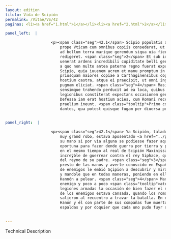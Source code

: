 ```yaml
---
layout: edition
titulo: Vida de Scipión
permalink: /Vitae/VS/42
paginas: <li><a href="1.html">1</a></li><li><a href="2.html">2</a></li><li><a href="3.html">3</a></li><li><a href="4.html">4</a></li><li><a href="5.html">5</a></li><li><a href="6.html">6</a></li><li><a href="7.html">7</a></li><li><a href="8.html">8</a></li><li><a href="9.html">9</a></li><li><a href="10.html">10</a></li><li><a href="11.html">11</a></li><li><a href="12.html">12</a></li><li><a href="13.html">13</a></li><li><a href="14.html">14</a></li><li><a href="15.html">15</a></li><li><a href="16.html">16</a></li><li><a href="17.html">17</a></li><li><a href="18.html">18</a></li><li><a href="19.html">19</a></li><li><a href="20.html">20</a></li><li><a href="21.html">21</a></li><li><a href="22.html">22</a></li><li><a href="23.html">23</a></li><li><a href="24.html">24</a></li><li><a href="25.html">25</a></li><li><a href="26.html">26</a></li><li><a href="27.html">27</a></li><li><a href="28.html">28</a></li><li><a href="29.html">29</a></li><li><a href="30.html">30</a></li><li><a href="31.html">31</a></li><li><a href="32.html">32</a></li><li><a href="33.html">33</a></li><li><a href="34.html">34</a></li><li><a href="35.html">35</a></li><li><a href="36.html">36</a></li><li><a href="37.html">37</a></li><li><a href="38.html">38</a></li><li><a href="39.html">39</a></li><li><a href="40.html">40</a></li><li><a href="41.html">41</a></li><li><a href="42.html">42</a></li><li><a href="43.html">43</a></li><li><a href="44.html">44</a></li><li><a href="45.html">45</a></li><li><a href="46.html">46</a></li><li><a href="47.html">47</a></li><li><a href="48.html">48</a></li><li><a href="49.html">49</a></li><li><a href="50.html">50</a></li><li><a href="51.html">51</a></li><li><a href="52.html">52</a></li><li><a href="53.html">53</a></li><li><a href="54.html">54</a></li><li><a href="55.html">55</a></li><li><a href="56.html">56</a></li><li><a href="57.html">57</a></li><li><a href="58.html">58</a></li><li><a href="59.html">59</a></li><li><a href="60.html">60</a></li><li><a href="61.html">61</a></li><li><a href="62.html">62</a></li><li><a href="63.html">63</a></li><li><a href="64.html">64</a></li><li><a href="65.html">65</a></li><li><a href="66.html">66</a></li><li><a href="67.html">67</a></li><li><a href="68.html">68</a></li><li><a href="69.html">69</a></li><li><a href="70.html">70</a></li><li><a href="71.html">71</a></li><li><a href="72.html">72</a></li><li><a href="73.html">73</a></li><li><a href="74.html">74</a></li>

panel_left:  |

                    <p><span class="seg">42.1</span> Scipio populatis agris ditatoque exercitu ingenti praeda
                        prope Vticam cum omnibus copiis consederat, ut celebrem urbem et oppurtunam
                        ad bellum terra marique gerendum siqua uia fieri posset, in potestatem
                        redigeret. <span class="seg">2</span> Et sub idem tempus Masinissa in castra Romanorum
                        uenerat ardens incredibili cupiditate belli gerendi aduersus Syphacem regem,
                        a quo non multo antea paterno regno fuerat expulsus. <span class="seg">3</span> Hunc
                        Scipio, quia iuuenem acrem et manu promptum in Hispania cognouerat,
                        priusquam maiores copiae a Carthaginensibus cogerentur, speculatum mittit
                        hostium castra, atque ei praecipit, ut omni ingenio adhibito Hannonem ad
                        pugnam eliciat. <span class="seg">4</span> Masinissa ut imperatum erat hostem irritando
                        sensimque trahendo perducit ad ea loca, quibus in locis Scipio cum armatis
                        legionibus constiterat expectans occasionem gerendae rei. <span class="seg">5</span>
                        Defessa iam erat hostium acies, cum Romani recentibus copiis obuiam facti
                        praelium ineunt. <span class="tooltip">Primo congressu<span class="tooltiptext">Primo in congressu <span class="siglas">R</span> </span></span> superatur Hanno, et ipse cum parte copiarum occiditur. Reliqui terga
                        dantes, qua potest quisque fugam per diuersa petunt.</p>
                

panel_right:  |

                    <p><span class="seg">42.1</span> Ya Scipión, talados los campos y enriqueçido el exército con
                        muy grand robo, estava aposentado <a href="../public/images/1491/187v.jpg" target="new"><img class="facs" src="https://alfonsodepalencia.github.io/Vitae/public/images/facs_icon.jpg"/></a>[187v,a] con todas sus compañas çerca de Útica, ganoso de someter a
                        su mano si por vía alguna se podiesse fazer aquella çibdad notable y
                        oportuna para fazer dende guerra por tierra y por mar. <span class="seg">2</span> Veniera
                        en el mesmo tiempo al real de Scipión Maxinissa con ardor y cobdicia
                        increýble de guerrear contra el rey Siphace, que poco antes le avía echado
                        del reyno de su padre. <span class="seg">3</span> A este mançebo, por ser muy abivado y
                        presto de las manos y averle conoscido en España, antes que mayores compañas
                        de enemigos le embió Sçipion a descubrir y mirar el real de los contrarios,
                        y mandole que en todas maneras, poniendo en ello grande astucia, sosacasse a
                        Hannón a pelear. <span class="seg">4</span> Maxinissa, segund le fue mandado, enridando al
                        enemigo y poco a poco <span class="tooltip">atrayéndole<span class="tooltiptext">atrayendo le le  </span></span>, llegó aquellos logares que Scipión estava atendiendo con las
                        legiones armadas la occasión de bien fazer el negocio. <span class="seg">5</span> Ya la az
                        de los enemigos estava cansada, quando los romanos con rezientes compañas
                        salieron al recuentro a travar la batalla. En el primer embate fue vençido
                        Hanón y él con parte de sus compañas fue muerto. Los otros bolvieron las
                        espaldas y por doquier que cada uno pudo fuyr se esparzieron. </p>
                

---
```


Technical Description 